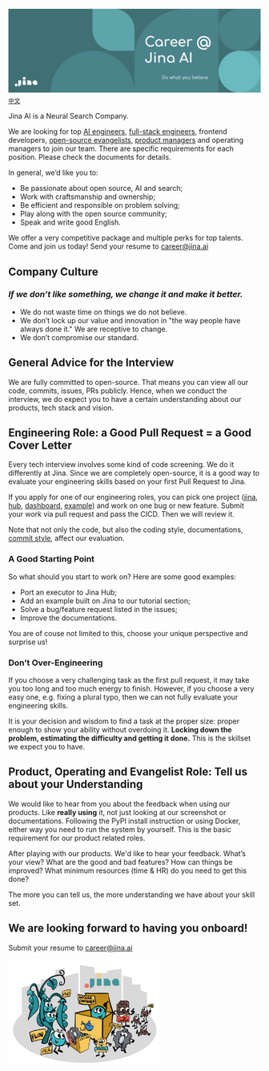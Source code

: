 ![Career@Jina AI](career-banner.png)
<sub><a href='./README.zh'>中文</a></sub>

Jina AI is a Neural Search Company.

We are looking for top [AI engineers](https://github.com/jina-ai/career/blob/master/ai-engineer.md), [full-stack engineers](https://github.com/jina-ai/career/blob/master/full-stack-engineer.md), frontend developers, [open-source evangelists](https://github.com/jina-ai/career/blob/master/opensource-evangelist.md), [product managers](https://github.com/jina-ai/career/blob/master/ai-product-manager.md) and operating managers to join our team. There are specific requirements for each position. Please check the documents for details. 

In general, we’d like you to:
- Be passionate about open source, AI and search;
- Work with craftsmanship and ownership;
- Be efficient and responsible on problem solving;
- Play along with the open source community;
- Speak and write good English.

We offer a very competitive package and multiple perks for top talents. Come and join us today! Send your resume to career@jina.ai

## Company Culture

### *If we don’t like something, we change it and make it better.*

- We do not waste time on things we do not believe.
- We don’t lock up our value and innovation in "the way people have always done it." We are receptive to change.
- We don’t compromise our standard.

## General Advice for the Interview

We are fully committed to open-source. That means you can view all our code, commits, issues, PRs publicly. Hence, when we conduct the interview, we do expect you to have a certain understanding about our products, tech stack and vision. 

## Engineering Role: a Good Pull Request = a Good Cover Letter

Every tech interview involves some kind of code screening. We do it differently at Jina. Since we are completely open-source, it is a good way to evaluate your engineering skills based on your first Pull Request to Jina.

If you apply for one of our engineering roles, you can pick one project ([jina](https://github.com/jina-ai/jina), [hub](https://github.com/jina-ai/jina-hub), [dashboard](https://github.com/jina-ai/jina-hub), [example](https://github.com/jina-ai/examples)) and work on one bug or new feature. Submit your work via pull request and pass the CICD. Then we will review it.

Note that not only the code, but also the coding style, documentations, [commit style](https://github.com/jina-ai/jina/blob/master/CONTRIBUTING.md), affect our evaluation.

### A Good Starting Point

So what should you start to work on? Here are some good examples:
- Port an executor to Jina Hub;
- Add an example built on Jina to our tutorial section;
- Solve a bug/feature request listed in the issues;
- Improve the documentations.

You are of couse not limited to this, choose your unique perspective and surprise us!


### Don’t Over-Engineering

If you choose a very challenging task as the first pull request, it may take you too long and too much energy to finish. However, if you choose a very easy one, e.g. fixing a plural typo, then we can not fully evaluate your engineering skills.

It is your decision and wisdom to find a task at the proper size: proper enough to show your ability without overdoing it. **Locking down the problem, estimating the difficulty and getting it done.** This is the skillset we expect you to have.

## Product, Operating and Evangelist Role: Tell us about your Understanding

We would like to hear from you about the feedback when using our products. Like **really using** it, not just looking at our screenshot or documentations. Following the PyPI install instruction or using Docker, either way you need to run the system by yourself. This is the basic requirement for our product related roles.

After playing with our products. We'd like to hear your feedback. What’s your view? What are the good and bad features? How can things be improved? What minimum resources (time & HR) do you need to get this done?

The more you can tell us, the more understanding we have about your skill set.


## We are looking forward to having you onboard!

Submit your resume to career@jina.ai

<a href="https://opensource.jina.ai"><img src="https://github.com/jina-ai/jina/blob/master/docs/chapters/101/img/ILLUS11.png?raw=true" width="60%" align="center"></a>
